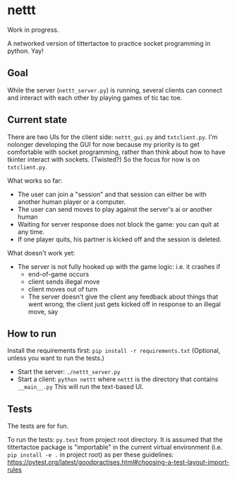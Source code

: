 nettt
=====
Work in progress. 

A networked version of tittertactoe to practice socket programming in python. Yay!

## Goal

While the server (`nettt_server.py`) is running, several clients can connect and interact with each other by playing games of tic tac toe.

## Current state

There are two UIs for the client side: `nettt_gui.py` and `txtclient.py`. I'm nolonger developing the GUI for now because my priority is to get comfortable with socket programming, rather than think about how to have tkinter interact with sockets. (Twisted?) So the focus for now is on `txtclient.py`. 

What works so far: 

* The user can join a "session" and that session can either be with another human player or a computer. 
* The user can send moves to play against the server's ai or another human
* Waiting for server response does not block the game: you can quit at any time.
* If one player quits, his partner is kicked off and the session is deleted.

What doesn't work yet:
* The server is not fully hooked up with the game logic: i.e. it crashes if
    * end-of-game occurs
    * client sends illegal move
    * client moves out of turn
    * The server doesn't give the client any feedback about things that went wrong; the client just gets kicked off in response to an illegal move, say

## How to run

Install the requirements first: `pip install -r requirements.txt` (Optional, unless you want to run the tests.)

* Start the server: `./nettt_server.py`
* Start a client: `python nettt` where `nettt` is the directory that contains `__main__.py` This will run the text-based UI.

## Tests

The tests are for fun.  

To run the tests: `py.test` from project root directory. It is assumed that the tittertactoe package is "importable" in the current virtual environment (i.e. `pip install -e .` in project root) as per these guidelines: https://pytest.org/latest/goodpractises.html#choosing-a-test-layout-import-rules 

